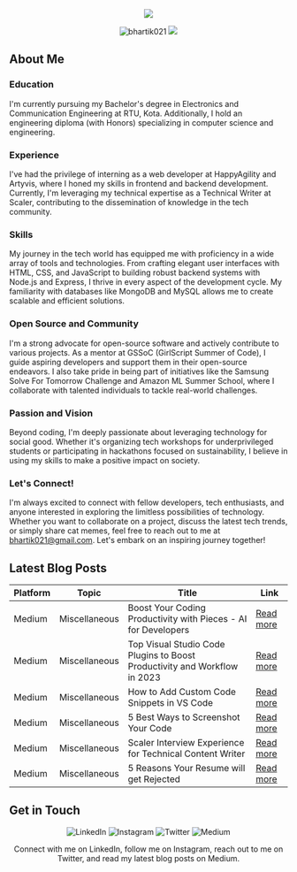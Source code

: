 <div align="center">
  <img src="https://readme-typing-svg.herokuapp.com?color=%236FDA44&size=32&center=true&vCenter=true&width=600&height=50&lines=Hi+👋,+I'm+Bharti;Software+Developer;Technical+Writer"/>
</div>

<p align="center">
  <img src="https://komarev.com/ghpvc/?username=bhartik021&color=green" alt="bhartik021" />
  <img src="https://img.shields.io/github/followers/bhartik021?label=followers&style=social"/>
</p>

## About Me

### Education

I'm currently pursuing my Bachelor's degree in Electronics and Communication Engineering at RTU, Kota. Additionally, I hold an engineering diploma (with Honors) specializing in computer science and engineering.

### Experience

I've had the privilege of interning as a web developer at HappyAgility and Artyvis, where I honed my skills in frontend and backend development. Currently, I'm leveraging my technical expertise as a Technical Writer at Scaler, contributing to the dissemination of knowledge in the tech community.

### Skills

My journey in the tech world has equipped me with proficiency in a wide array of tools and technologies. From crafting elegant user interfaces with HTML, CSS, and JavaScript to building robust backend systems with Node.js and Express, I thrive in every aspect of the development cycle. My familiarity with databases like MongoDB and MySQL allows me to create scalable and efficient solutions.

### Open Source and Community

I'm a strong advocate for open-source software and actively contribute to various projects. As a mentor at GSSoC (GirlScript Summer of Code), I guide aspiring developers and support them in their open-source endeavors. I also take pride in being part of initiatives like the Samsung Solve For Tomorrow Challenge and Amazon ML Summer School, where I collaborate with talented individuals to tackle real-world challenges.

### Passion and Vision

Beyond coding, I'm deeply passionate about leveraging technology for social good. Whether it's organizing tech workshops for underprivileged students or participating in hackathons focused on sustainability, I believe in using my skills to make a positive impact on society.

### Let's Connect!

I'm always excited to connect with fellow developers, tech enthusiasts, and anyone interested in exploring the limitless possibilities of technology. Whether you want to collaborate on a project, discuss the latest tech trends, or simply share cat memes, feel free to reach out to me at bhartik021@gmail.com. Let's embark on an inspiring journey together!

## Latest Blog Posts

| **Platform** | **Topic** | **Title** | **Link** |
| ----------- | --------- | --------- | -------- |
| Medium | Miscellaneous | Boost Your Coding Productivity with Pieces - AI for Developers | [Read more](https://medium.com/@bhartik021/boost-your-coding-productivity-with-pieces-ai-for-developers-eddc46a8f6ab) |
| Medium | Miscellaneous | Top Visual Studio Code Plugins to Boost Productivity and Workflow in 2023 | [Read more](https://medium.com/@bhartik021/productivity-tools-to-improve-your-developer-workflow-ecf8e9e097b8) |
| Medium | Miscellaneous | How to Add Custom Code Snippets in VS Code | [Read more](https://medium.com/@bhartik021/how-to-add-custom-code-snippets-in-vs-code-add-your-own-vs-code-snippets-6d37d70af24f) |
| Medium | Miscellaneous | 5 Best Ways to Screenshot Your Code | [Read more](https://medium.com/@bhartik021/5-best-ways-to-screenshot-your-code-74459471a25f) |
| Medium | Miscellaneous | Scaler Interview Experience for Technical Content Writer | [Read more](https://medium.com/@bhartik021/scaler-interview-experience-for-technical-content-writer-646b38394416) |
| Medium | Miscellaneous | 5 Reasons Your Resume will get Rejected | [Read more](https://medium.com/@bhartik021/5-reasons-your-resume-will-get-rejected-cc78993c1343) |

## Get in Touch

<p align="center">
  <a href="https://www.linkedin.com/in/bhartik021/" style="text-decoration: none;">
    <img src="https://img.shields.io/badge/LinkedIn-Connect-blue?logo=linkedin&logoColor=white&style=for-the-badge" alt="LinkedIn">
  </a>
  <a href="https://www.instagram.com/bhartik021/" style="text-decoration: none;">
    <img src="https://img.shields.io/badge/Instagram-Follow-E4405F?logo=instagram&logoColor=white&style=for-the-badge" alt="Instagram">
  </a>
  <a href="https://twitter.com/bhartik021" style="text-decoration: none;">
    <img src="https://img.shields.io/badge/Twitter-Follow-blue?logo=twitter&logoColor=white&style=for-the-badge" alt="Twitter">
  </a>
  <a href="https://medium.com/@bhartik021" style="text-decoration: none;">
    <img src="https://img.shields.io/badge/Medium-Read-black?logo=medium&logoColor=white&style=for-the-badge" alt="Medium">
  </a>
</p>

<p align="center">
  Connect with me on LinkedIn, follow me on Instagram, reach out to me on Twitter, and read my latest blog posts on Medium.
</p>
